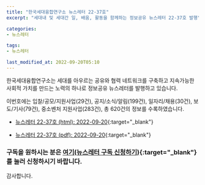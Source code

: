 ```yaml
---
title: "한국세대융합연구소 뉴스레터 22-37호"
excerpt: "세대내 및 세대간 일, 배움, 활동을 함께하는 정보공유 뉴스레터 22-37호 발행" 

categories:
- 뉴스레터

tags:
- 뉴스레터

last_modified_at: 2022-09-20T05:10
---
```


한국세대융합연구소는 세대를 아우르는 공유와 협력 네트워크를 구축하고 지속가능한 사회적 가치를 만드는 노력의 하나로 정보공유 뉴스레터를 발행하고 있습니다.

이번호에는 입찰/공모/지원사업(29건), 공지/소식/알림(199건), 일자리/채용(30건), 보도/기사(79건), 중소벤처 지원사업(283건), 총 620건의 정보를 수록하였습니다.

* [뉴스레터 22-37호 (html): 2022-09-20](https://gcrcenter.github.io/assets/htmls/gcrc_news_letter_20220920.html){:target="_blank"}

* [뉴스레터 22-37호 (pdf): 2022-09-20](https://gcrcenter.github.io/assets/pdfs/news_letter_20220920.pdf){:target="_blank"}


### 구독을 원하시는 분은 [여기(뉴스레터 구독 신청하기)](https://forms.gle/MJ5gVHCdunBXXWVB7){:target="_blank"} 를 눌러 신청하시기 바랍니다.


감사합니다.